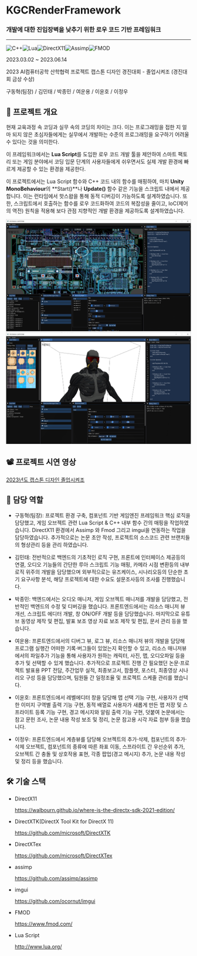 # KGCRenderFramework

### 개발에 대한 진입장벽을 낮추기 위한 로우 코드 기반 프레임워크

-------------------------------------

![C++](https://img.shields.io/badge/c++-%2300599C.svg?style=for-the-badge&logo=c%2B%2B&logoColor=white)![Lua](https://img.shields.io/badge/lua%20Script-%232C2D72.svg?style=for-the-badge&logo=lua&logoColor=white)![DirectX11](https://img.shields.io/badge/DirectX%2011-%230064BF.svg?style=for-the-badge&logoColor=white)![Assimp](https://img.shields.io/badge/Assimp-0078D7?style=for-the-badge&logo=Microsoft-edge&logoColor=white)![FMOD](https://img.shields.io/badge/FMOD-9999FF.svg?style=for-the-badge&logo=Adobe%20Audition&logoColor=white)

2023.03.02 ~ 2023.06.14 

2023 AI컴퓨터공학 산학협력 프로젝트 캡스톤 디자인 경진대회 - 졸업시켜조 (경진대회 금상 수상)

구동혁(팀장) / 김민태 / 박종민 / 여운용 / 이윤호 / 이정우



## 📌 프로젝트 개요

현재 교육과정 속 코딩과 실무 속의 코딩의 차이는 크다. 이는 프로그래밍을 접한 지 얼마 되지 않은 초심자들에게는 실무에서 개발하는 수준의 프로그래밍을 요구하기 어려울 수 있다는 것을 의미한다.

이 프레임워크에서는 **Lua Script**를 도입한 로우 코드 개발 툴을 제안하여 스마트 팩토리 또는 게임 분야에서 코딩 입문 단계의 사용자들에게 쉬우면서도 실제 개발 환경에 빠르게 제공할 수 있는 환경을 제공한다.

이 프로젝트에서는 Lua Script 함수와 C++ 코드 내의 함수를 매핑하여, 마치 **Unity MonoBehaviour**의 **Start()**나 **Update()** 함수 같은 기능을 스크립트 내에서 제공합니다. 이는 런타임에서 핫스왑을 통해 동적 디버깅이 가능하도록 설계하였습니다. 
또한, 스크립트에서 호출하는 함수를 로우 코드화하여 코드의 복잡성을 줄이고, IoC(제어의 역전) 원칙을 적용해 보다 관점 지향적인 개발 환경을 제공하도록 설계하였습니다.

![ui1](./Misc/main2.png)
![ui2](./Misc/main1.png)

## 📽️ 프로젝트 시연 영상

[2023년도 캡스톤 디자인 졸업시켜조](https://youtu.be/IOTC4dQy9ts?si=V_iuRMskvEUy49-L)



## 🧩 담당 역할

* 구동혁(팀장): 프로젝트 환경 구축, 컴포넌트 기반 게임엔진 프레임워크 핵심 로직을 담당했고, 게임 오브젝트 관련 Lua Script & C++ 내부 함수 간의 매핑을 작업하였습니다. DirectX11 환경에서 Assimp 와 Fmod 그리고 imgui을 연동하는 작업을 담당하였습니다. 추가적으로는 논문 초안 작성, 프로젝트의 소스코드 관련 브랜치들의 형상관리 등을 관리 하였습니다. 

* 김민태: 전반적으로 백엔드의 기초적인 로직 구현, 프론트에 인터페이스 제공등의 연결, 오디오 기능들의 간단한 루아 스크립트 기능 매핑, 카메라 시점 변환등의 내부 로직 위주의 개발을 담당했으며 외부적으로는 유즈케이스, 시나리오등의 단순한 초기 요구사항 분석, 해당 프로젝트에 대한 수요도 설문조사등의 조사를 진행했습니다.

* 박종민: 백엔드에서는 오디오 매니저, 게임 오브젝트 매니저를 개발을 담당했고, 전반적인 백엔드의 수정 및 디버깅을 했습니다. 프론트엔드에서는 리소스 매니저 뷰 개선, 스크립트 에디터 개발, 창 ON/OFF 개발 등을 담당했습니다. 마지막으로 유튜브 동영상 제작 및 편집, 발표 보조 영상 자료 보조 제작 및 편집, 문서 관리 등을 했습니다.

* 여운용: 프론트엔드에서의 디버그 뷰, 로그 뷰, 리소스 매니저 뷰의 개발을 담당해 프로그램 실행간 어떠한 기록·버그들이 있었는지 확인할 수 있고, 리소스 매니저뷰에서의 파일추가 기능을 통해 사용자가 원하는 캐릭터, 사진, 맵, 오디오파일 등을 추가 및 선택할 수 있게 했습니다. 추가적으로 프로젝트 진행 간 필요했던 논문·프로젝트 발표용 PPT 전담, 주간업무 실적, 최종보고서, 팜플렛, 포스터, 최종영상 시나리오 구성 등을 담당했으며, 팀원들 간 일정조율 및 프로젝트 스케줄 관리를 했습니다.

* 이윤호: 프론트엔드에서 레벨에디터 창을 담당해 맵 선택 기능 구현, 사용자가 선택한 이미지 구역별 출력 기능 구현, 동적 배열로 사용자가 새롭게 만든 맵 저장 및 스프라이트 등록 기능 구현, 경고 메시지와 알림 출력 기능 구현, 덧붙여 논문에서는 참고 문헌 조사, 논문 내용 작성 보조 및 정리, 논문 참고용 시각 자료 첨부 등을 했습니다.

* 이정우: 프론트엔드에서 계층뷰를 담당해 오브젝트의 추가·삭제, 컴포넌트의 추가·삭제 오브젝트, 컴포넌트의 종류에 따른 좌표 이동, 스프라이트 간 우선순위 추가, 오브젝트 간 충돌 및 상호작용 표현, 각종 팝업(경고 메시지) 추가, 논문 내용 작성 및 정리 등을 했습니다.



## 🛠️ 기술 스택

* DirectX11 

  https://walbourn.github.io/where-is-the-directx-sdk-2021-edition/

* DirectXTK(DirectX Tool Kit for DirectX 11)	

  https://github.com/microsoft/DirectXTK

* DirectXTex

  https://github.com/microsoft/DirectXTex

* assimp	

  https://github.com/assimp/assimp

* imgui

  https://github.com/ocornut/imgui

* FMOD

  https://www.fmod.com/

* Lua Script

  http://www.lua.org/

